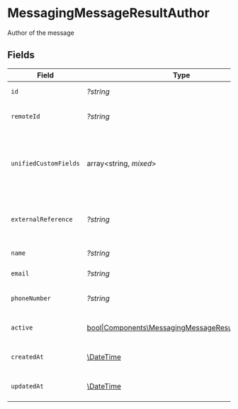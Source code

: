 # MessagingMessageResultAuthor

Author of the message


## Fields

| Field                                                                                                         | Type                                                                                                          | Required                                                                                                      | Description                                                                                                   | Example                                                                                                       |
| ------------------------------------------------------------------------------------------------------------- | ------------------------------------------------------------------------------------------------------------- | ------------------------------------------------------------------------------------------------------------- | ------------------------------------------------------------------------------------------------------------- | ------------------------------------------------------------------------------------------------------------- |
| `id`                                                                                                          | *?string*                                                                                                     | :heavy_minus_sign:                                                                                            | Unique identifier                                                                                             | 8187e5da-dc77-475e-9949-af0f1fa4e4e3                                                                          |
| `remoteId`                                                                                                    | *?string*                                                                                                     | :heavy_minus_sign:                                                                                            | Provider's unique identifier                                                                                  | 8187e5da-dc77-475e-9949-af0f1fa4e4e3                                                                          |
| `unifiedCustomFields`                                                                                         | array<string, *mixed*>                                                                                        | :heavy_minus_sign:                                                                                            | Custom Unified Fields configured in your StackOne project                                                     | {<br/>"my_project_custom_field_1": "REF-1236",<br/>"my_project_custom_field_2": "some other value"<br/>}      |
| `externalReference`                                                                                           | *?string*                                                                                                     | :heavy_minus_sign:                                                                                            | The external ID associated with this user                                                                     | al60043                                                                                                       |
| `name`                                                                                                        | *?string*                                                                                                     | :heavy_minus_sign:                                                                                            | The user name                                                                                                 | John Dew                                                                                                      |
| `email`                                                                                                       | *?string*                                                                                                     | :heavy_minus_sign:                                                                                            | The user email                                                                                                | john@dew.com                                                                                                  |
| `phoneNumber`                                                                                                 | *?string*                                                                                                     | :heavy_minus_sign:                                                                                            | The user phone number                                                                                         | +1234567890                                                                                                   |
| `active`                                                                                                      | [bool\|Components\MessagingMessageResultActive2\|null](../../Models/Components/MessagingMessageResultActive.md) | :heavy_minus_sign:                                                                                            | The user active status                                                                                        | true                                                                                                          |
| `createdAt`                                                                                                   | [\DateTime](https://www.php.net/manual/en/class.datetime.php)                                                 | :heavy_minus_sign:                                                                                            | The created_at date                                                                                           | 2021-01-01T01:01:01.000Z                                                                                      |
| `updatedAt`                                                                                                   | [\DateTime](https://www.php.net/manual/en/class.datetime.php)                                                 | :heavy_minus_sign:                                                                                            | The updated_at date                                                                                           | 2021-01-01T01:01:01.000Z                                                                                      |